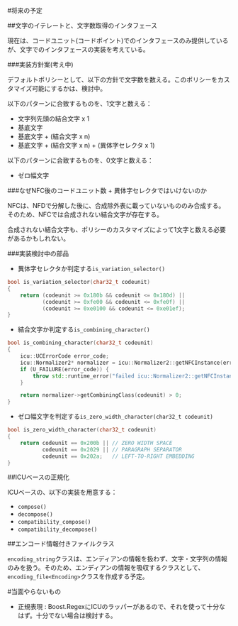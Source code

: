 #将来の予定

##文字のイテレートと、文字数取得のインタフェース

現在は、コードユニット(コードポイント)でのインタフェースのみ提供しているが、文字でのインタフェースの実装を考えている。

###実装方針案(考え中)

デフォルトポリシーとして、以下の方針で文字数を数える。このポリシーをカスタマイズ可能にするかは、検討中。


以下のパターンに合致するものを、1文字と数える：

- 文字列先頭の結合文字 x 1
- 基底文字
- 基底文字 + (結合文字 x n)
- 基底文字 + (結合文字 x n) + (異体字セレクタ x 1)


以下のパターンに合致するものを、0文字と数える：

- ゼロ幅文字


###なぜNFC後のコードユニット数 + 異体字セレクタではいけないのか

NFCは、NFDで分解した後に、合成除外表に載っていないもののみ合成する。そのため、NFCでは合成されない結合文字が存在する。

合成されない結合文字も、ポリシーのカスタマイズによって1文字と数える必要があるかもしれない。


###実装検討中の部品

- 異体字セレクタか判定する`is_variation_selector()`

```cpp
bool is_variation_selector(char32_t codeunit)
{
    return (codeunit >= 0x180b && codeunit <= 0x180d) ||
           (codeunit >= 0xfe00 && codeunit <= 0xfe0f) ||
           (codeunit >= 0xe0100 && codeunit <= 0xe01ef);
}
```

- 結合文字か判定する`is_combining_character()`

```cpp
bool is_combining_character(char32_t codeunit)
{
    icu::UCErrorCode error_code;
    icu::Normalizer2* normalizer = icu::Normalizer2::getNFCInstance(error_code);
    if (U_FAILURE(error_code)) {
        throw std::runtime_error("failed icu::Normalizer2::getNFCInstance()");
    }

    return normalizer->getCombiningClass(codeunit) > 0;
}
```

- ゼロ幅文字を判定する`is_zero_width_character(char32_t codeunit)`

```cpp
bool is_zero_width_character(char32_t codeunit)
{
    return codeunit == 0x200b || // ZERO WIDTH SPACE
           codeunit == 0x2029 || // PARAGRAPH SEPARATOR
           codeunit == 0x202a;   // LEFT-TO-RIGHT EMBEDDING
}
```


##ICUベースの正規化

ICUベースの、以下の実装を用意する：

- `compose()`
- `decompose()`
- `compatibility_compose()`
- `compatibility_decompose()`


##エンコード情報付きファイルクラス

`encoding_string`クラスは、エンディアンの情報を扱わず、文字・文字列の情報のみを扱う。そのため、エンディアンの情報を吸収するクラスとして、`encoding_file<Encoding>`クラスを作成する予定。


#当面やらないもの

- 正規表現 : Boost.RegexにICUのラッパーがあるので、それを使って十分なはず。十分でない場合は検討する。


